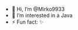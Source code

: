 - 👋 Hi, I’m @Mirko9933
- 👀 I’m interested in a Java
- ⚡ Fun fact: ✨

<!---
Mirko9933/Mirko9933 is a ✨ special ✨ repository because its `README.md` (this file) appears on your GitHub profile.
You can click the Preview link to take a look at your changes.
--->

